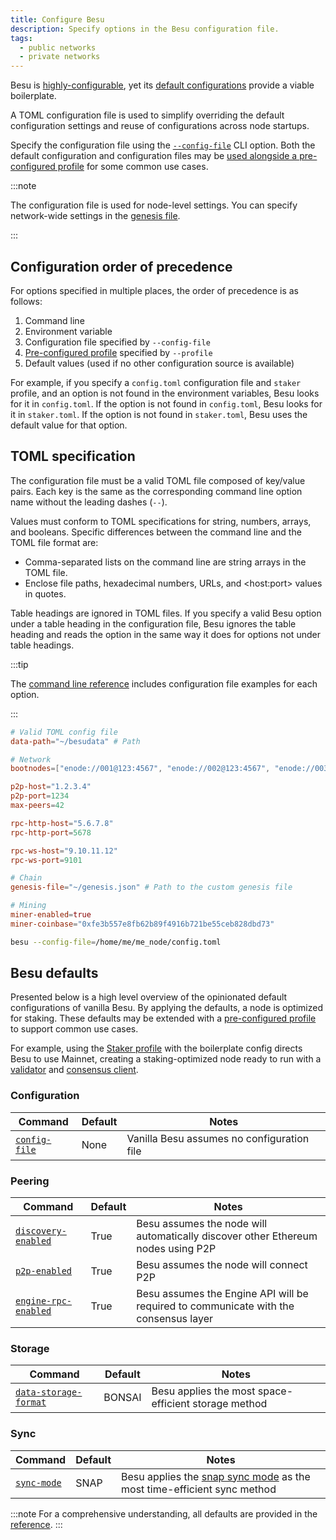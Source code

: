 ```yaml
---
title: Configure Besu
description: Specify options in the Besu configuration file.
tags:
  - public networks
  - private networks
---
```


Besu is [highly-configurable](index.md#configuration-order-of-precedence), yet its [default configurations](#besu-defaults) provide a viable boilerplate.

A TOML configuration file is used to simplify overriding the default configuration settings and reuse of configurations across node startups.

Specify the configuration file using the [`--config-file`](../../reference/cli/options.md#config-file) CLI option. Both the default configuration and configuration files may be [used alongside a pre-configured profile](profile.md) for some common use cases.

:::note

The configuration file is used for node-level settings. You can specify network-wide settings in the [genesis file](../../concepts/genesis-file.md).

:::

## Configuration order of precedence

For options specified in multiple places, the order of precedence is as follows:

1. Command line
2. Environment variable
3. Configuration file specified by `--config-file`
4. [Pre-configured profile](profile.md) specified by `--profile`
5. Default values (used if no other configuration source is available)

For example, if you specify a `config.toml` configuration file and `staker` profile, and an option
is not found in the environment variables, Besu looks for it in `config.toml`.
If the option is not found in `config.toml`, Besu looks for it in `staker.toml`.
If the option is not found in `staker.toml`, Besu uses the default value for that option.

## TOML specification

The configuration file must be a valid TOML file composed of key/value pairs. Each key is the same as the corresponding command line option name without the leading dashes (`--`).

Values must conform to TOML specifications for string, numbers, arrays, and booleans. Specific differences between the command line and the TOML file format are:

- Comma-separated lists on the command line are string arrays in the TOML file.
- Enclose file paths, hexadecimal numbers, URLs, and &lt;host:port> values in quotes.

Table headings are ignored in TOML files. If you specify a valid Besu option under a table heading in the configuration file, Besu ignores the table heading and reads the option in the same way it does for options not under table headings.

:::tip

The [command line reference](../../reference/cli/options.md) includes configuration file examples for each option.

:::

```toml title="Sample TOML configuration file"
# Valid TOML config file
data-path="~/besudata" # Path

# Network
bootnodes=["enode://001@123:4567", "enode://002@123:4567", "enode://003@123:4567"]

p2p-host="1.2.3.4"
p2p-port=1234
max-peers=42

rpc-http-host="5.6.7.8"
rpc-http-port=5678

rpc-ws-host="9.10.11.12"
rpc-ws-port=9101

# Chain
genesis-file="~/genesis.json" # Path to the custom genesis file

# Mining
miner-enabled=true
miner-coinbase="0xfe3b557e8fb62b89f4916b721be55ceb828dbd73"
```

```bash title="Starting Besu with a configuration file"
besu --config-file=/home/me/me_node/config.toml
```
## Besu defaults

Presented below is a high level overview of the opinionated default configurations of vanilla Besu. By applying the defaults, a node is optimized for staking. These defaults may be extended with a [pre-configured profile](profile.md) to support common use cases.

For example, using the [Staker profile](profile.md#staker-profile) with the boilerplate config directs Besu to use Mainnet, creating a staking-optimized node ready to run with a [validator](https://ethereum.org/en/developers/docs/nodes-and-clients/node-architecture/#validators) and [consensus client](https://ethereum.org/en/developers/docs/nodes-and-clients/node-architecture/#consensus-client).

### Configuration

|Command|Default|Notes|
|---------------------------|--------------------|------------------------------------------|
|[`config-file`](../../reference/cli/options.md#config-file)|None|Vanilla Besu assumes no configuration file|


### Peering

|Command|Default|Notes|
|---------------------------|--------------------|------------------------------------------|
|[`discovery-enabled`](../../reference/cli/options.md#discovery-enabled)|True|Besu assumes the node will automatically discover other Ethereum nodes using P2P|
|[`p2p-enabled`](../../reference/cli/options.md)|True|Besu assumes the node will connect P2P|
|[`engine-rpc-enabled`](../../reference/cli/options.md#engine-rpc-enabled)|True|Besu assumes the Engine API will be required to communicate with the consensus layer|


### Storage

|Command|Default|Notes|
|---------------------------|--------------------|------------------------------------------|
|[`data-storage-format`](../../reference/cli/options.md#data-storage-format)|BONSAI|Besu applies the most space-efficient storage method|

### Sync

|Command|Default|Notes|
|---------------------------|--------------------|------------------------------------------|
|[`sync-mode`](../../reference/cli/options.md#sync-mode)|SNAP|Besu applies the [snap sync mode](../../get-started/connect/sync-node.md#snap-synchronization) as the most time-efficient sync method|

:::note
For a comprehensive understanding, all defaults are provided in the [reference](../../reference/cli/options.md).
:::
